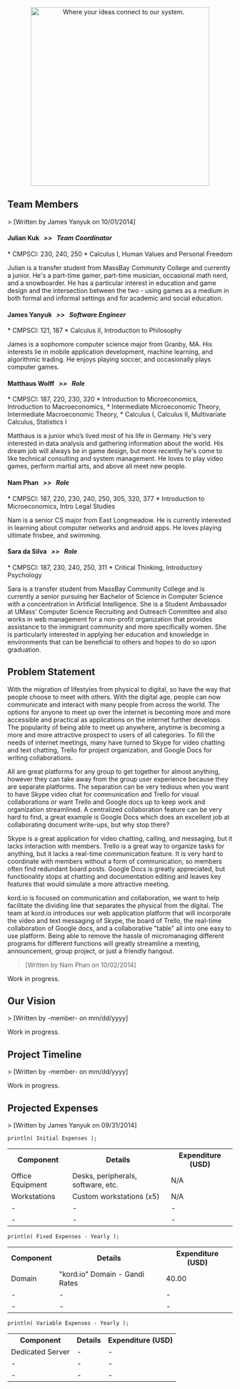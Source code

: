 <p align="center"><img src="https://trello-attachments.s3.amazonaws.com/540c6e8258f3b06826ac54ed/54149b93e8d3f86b7acb851f/750x317/dc13b374aa93a55f51bc7444c36f483d/kordio.jpg" width="400px" alt="Where your ideas connect to our system."></p>

<h2>Team Members</h2>
> [Written by James Yanyuk on 10/01/2014]

<h4>Julian Kuk &nbsp;&nbsp;<em>&gt;&gt;&nbsp;&nbsp; Team Coordinator</em></h4>
	* CMPSCI: 230, 240, 250
	* Calculus I, Human Values and Personal Freedom

Julian is a transfer student from MassBay Community College and currently a junior. He's a part-time gamer, part-time musician, occasional math nerd, and a snowboarder. He has a particular interest in education and game design and the intersection between the two - using games as a medium in both formal and informal settings and for academic and social education.

<h4>James Yanyuk &nbsp;&nbsp;<em>&gt;&gt;&nbsp;&nbsp; Software Engineer</em></h4>
	* CMPSCI: 121, 187
	* Calculus II, Introduction to Philosophy

James is a sophomore computer science major from Granby, MA. His interests lie in mobile application development, machine learning, and algorithmic trading. He enjoys playing soccer, and occasionally plays computer games.

<h4>Matthaus Wolff &nbsp;&nbsp;<em>&gt;&gt;&nbsp;&nbsp; Role</em></h4>
	* CMPSCI: 187, 220, 230, 320
	* Introduction to Microeconomics, Introduction to Macroeconomics,
	* Intermediate Microeconomic Theory, Intermediate Macroeconomic Theory, 
	* Calculus I, Calculus II, Multivariate Calculus, Statistics I

Matthaus is a junior who’s lived most of his life in Germany. He's very interested in data analysis and gathering information about the world. His dream job will always be in game design, but more recently he's come to like technical consulting and system management. He loves to play video games, perform martial arts, and above all meet new people.

<h4>Nam Phan &nbsp;&nbsp;<em>&gt;&gt;&nbsp;&nbsp; Role</em></h4>
	* CMPSCI: 187, 220, 230, 240, 250, 305, 320, 377
	* Introduction to Microeconomics, Intro Legal Studies

Nam is a senior CS major from East Longmeadow. He is currently interested in learning about computer networks and android apps. He loves playing ultimate frisbee, and swimming.

<h4>Sara da Silva &nbsp;&nbsp;<em>&gt;&gt;&nbsp;&nbsp; Role</em></h4>
	* CMPSCI: 187, 230, 240, 250, 311
	* Critical Thinking, Introductory Psychology

Sara is a transfer student from MassBay Community College and is currently a senior pursuing her Bachelor of Science in Computer Science with a concentration in Artificial Intelligence. She is a Student Ambassador at UMass’ Computer Science Recruiting and Outreach Committee and also works in web management for a non-profit organization that provides assistance to the immigrant community and more specifically women. She is particularly interested in applying her education and knowledge in environments that can be beneficial to others and hopes to do so upon graduation.

<h2>Problem Statement</h2>
	
With the migration of lifestyles from physical to digital, so have the way that people choose to meet with others. With the digital age, people can now communicate and interact with many people from across the world. The options for anyone to meet up over the internet is becoming more and more accessible and practical as applications on the internet further develops. The popularity of being able to meet up anywhere, anytime is becoming a more and more attractive prospect to users of all categories. To fill the needs of internet meetings, many have turned to Skype for video chatting and text chatting, Trello for project organization, and Google Docs for writing collaborations.

All are great platforms for any group to get together for almost anything, however they can take away from the group user experience because they are separate platforms. The separation can be very tedious when you want to have Skype video chat for communication and Trello for visual collaborations or want Trello and Google docs up to keep work and organization streamlined. A centralized collaboration feature can be very hard to find, a great example is Google Docs which does an excellent job at collaborating document write-ups, but why stop there?

Skype is a great application for video chatting, calling, and messaging, but it lacks interaction with members. Trello is a great way to organize tasks for anything, but it lacks a real-time communication feature. It is very hard to coordinate with members without a form of communication, so members often find redundant board posts. Google Docs is greatly appreciated, but functionality stops at chatting and documentation editing and leaves key features that would simulate a more attractive meeting.

kord.io is focused on communication and collaboration, we want to help facilitate the dividing line that separates the physical from the digital. The team at kord.io introduces our web application platform that will incorporate the video and text messaging of Skype, the board of Trello, the real-time collaboration of Google docs, and a collaborative "table" all into one easy to use platform. Being able to remove the hassle of micromanaging different programs for different functions will greatly streamline a meeting, announcement, group project, or just a friendly hangout.

> [Written by Nam Phan on 10/02/2014]

Work in progress.

<h2>Our Vision</h2>
> [Written by -member- on mm/dd/yyyy]

Work in progress.

<h2>Project Timeline</h2>
> [Written by -member- on mm/dd/yyyy]

Work in progress.

<h2>Projected Expenses</h2>
> [Written by James Yanyuk on 09/31/2014]

<code>println( Initial Expenses );</code>
<table>
	<tr>
		<th>Component</th>
		<th>Details</th>
		<th>Expenditure (USD)</th>
	</tr>
	<tr>
		<td>Office Equipment</td>
		<td>Desks, peripherals, software, etc.</td>
		<td>N/A</td>
	</tr>
	<tr>
		<td>Workstations</td>
		<td>Custom workstations (x5)</td>
		<td>N/A</td>
	</tr>
	<tr>
		<td>-</td>
		<td>-</td>
		<td>-</td>
	</tr>
	<tr>
		<td>-</td>
		<td>-</td>
		<td>-</td>
	</tr>
</table>

<code>println( Fixed Expenses - Yearly );</code>
<table>
	<tr>
		<th>Component</th>
		<th>Details</th>
		<th>Expenditure (USD)</th>
	</tr>
	<tr>
		<td>Domain</td>
		<td>"kord.io" Domain - Gandi Rates</td>
		<td>40.00</td>
	</tr>
	<tr>
		<td>-</td>
		<td>-</td>
		<td>-</td>
	</tr>
	<tr>
		<td>-</td>
		<td>-</td>
		<td>-</td>
	</tr>
</table>

<code>println( Variable Expenses - Yearly );</code>
<table>
	<tr>
		<th>Component</th>
		<th>Details</th>
		<th>Expenditure (USD)</th>
	</tr>
	<tr>
		<td>Dedicated Server</td>
		<td>-</td>
		<td>-</td>
	</tr>
	<tr>
		<td>-</td>
		<td>-</td>
		<td>-</td>
	</tr>
	<tr>
		<td>-</td>
		<td>-</td>
		<td>-</td>
	</tr>
</table>
